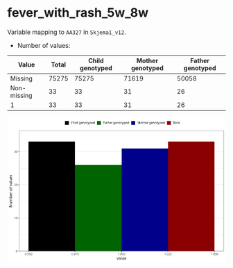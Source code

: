 # fever_with_rash_5w_8w
Variable mapping to `AA327` in `Skjema1_v12`.
- Number of values:

| Value | Total | Child genotyped | Mother genotyped | Father genotyped |
| ----- | ----- | --------------- | ---------------- | ---------------- |
| Missing | 75275 | 75275 | 71619 | 50058 |
| Non-missing | 33 | 33 | 31 | 26 |
| 1 | 33 | 33 | 31 | 26 |



![](fever_with_rash_5w_8w_n.png)



